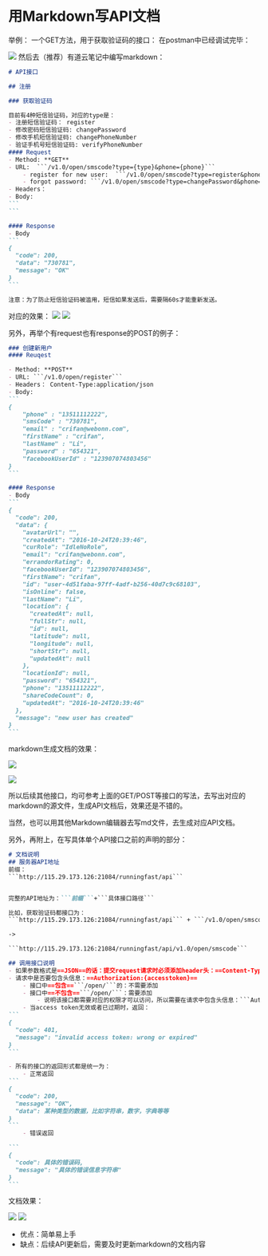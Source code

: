 # 用Markdown写API文档
举例：
一个GET方法，用于获取验证码的接口：
在postman中已经调试完毕：

![](../assets/img/postman_debug_api.png)
然后去（推荐）有道云笔记中编写markdown：

````markdown
# API接口

## 注册

### 获取验证码

目前有4种短信验证码，对应的type是：
- 注册短信验证码： register
- 修改密码短信验证码: changePassword
- 修改手机短信验证码: changePhoneNumber
- 验证手机号短信验证码: verifyPhoneNumber
#### Request
- Method: **GET**
- URL:  ```/v1.0/open/smscode?type={type}&phone={phone}```
    - register for new user:  ```/v1.0/open/smscode?type=register&phone=13811119999```
    - forgot password: ```/v1.0/open/smscode?type=changePassword&phone=13822224444```
- Headers：
- Body:
```
```

#### Response
- Body
```
{
  "code": 200,
  "data": "730781",
  "message": "OK"
}
```

注意：为了防止短信验证码被滥用，短信如果发送后，需要隔60s才能重新发送。
````

对应的效果：
![](../assets/img/youdao_markdown_preview_1.png)
![](../assets/img/youdao_markdown_preview_2.png)

另外，再举个有request也有response的POST的例子：

````markdown
### 创建新用户
#### Reuqest

- Method: **POST**
- URL: ```/v1.0/open/register```
- Headers： Content-Type:application/json
- Body:
```
{
    "phone" : "13511112222",
    "smsCode" : "730781",
    "email" : "crifan@webonn.com",
    "firstName" : "crifan",
    "lastName" : "Li",
    "password" : "654321",
    "facebookUserId" : "123907074803456"
}
```

#### Response
- Body
```
{
  "code": 200,
  "data": {
    "avatarUrl": "",
    "createdAt": "2016-10-24T20:39:46",
    "curRole": "IdleNoRole",
    "email": "crifan@webonn.com",
    "errandorRating": 0,
    "facebookUserId": "123907074803456",
    "firstName": "crifan",
    "id": "user-4d51faba-97ff-4adf-b256-40d7c9c68103",
    "isOnline": false,
    "lastName": "Li",
    "location": {
      "createdAt": null,
      "fullStr": null,
      "id": null,
      "latitude": null,
      "longitude": null,
      "shortStr": null,
      "updatedAt": null
    },
    "locationId": null,
    "password": "654321",
    "phone": "13511112222",
    "shareCodeCount": 0,
    "updatedAt": "2016-10-24T20:39:46"
  },
  "message": "new user has created"
}
```
````

markdown生成文档的效果：

![](../assets/img/create_new_md_preview_1.png)

![](../assets/img/create_new_md_preview_2.png)

所以后续其他接口，均可参考上面的GET/POST等接口的写法，去写出对应的markdown的源文件，生成API文档后，效果还是不错的。

当然，也可以用其他Markdown编辑器去写md文件，去生成对应API文档。

另外，再附上，在写具体单个API接口之前的声明的部分：
````markdown
# 文档说明
## 服务器API地址
前缀：
```http://115.29.173.126:21084/runningfast/api```


完整的API地址为：```前缀```+```具体接口路径```

比如，获取验证码都接口为：
```http://115.29.173.126:21084/runningfast/api``` + ```/v1.0/open/smscode```

->

```http://115.29.173.126:21084/runningfast/api/v1.0/open/smscode```

## 调用接口说明
- 如果参数格式是==JSON==的话：提交request请求时必须添加header头：==Content-Type:application/json==
- 请求中是否要包含头信息：==Authorization:{accesstoken}==
    - 接口中==包含==```/open/```的：不需要添加
    - 接口中==不包含==```/open/```：需要添加
        - 说明该接口都需要对应的权限才可以访问，所以需要在请求中包含头信息：```Authorization:{accesstoken}```
    - 当access token无效或者已过期时，返回：
```
{
  "code": 401,
  "message": "invalid access token: wrong or expired"
}
```

- 所有的接口的返回形式都是统一为：
    - 正常返回
```
{
  "code": 200,
  "message": "OK",
  "data": 某种类型的数据，比如字符串，数字，字典等等
}
```
    - 错误返回

```
{
  "code": 具体的错误码,
  "message": "具体的错误信息字符串"
}
```
````
文档效果：

![](../assets/img/youdao_markdown_explain_preview_1.png)
![](../assets/img/youdao_markdown_explain_preview_2.png)

* 优点：简单易上手
* 缺点：后续API更新后，需要及时更新markdown的文档内容

